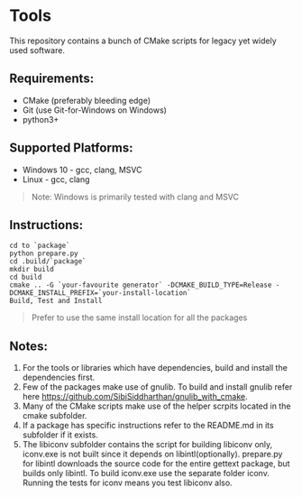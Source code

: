 # Tools
This repository contains a bunch of CMake scripts for legacy yet widely used software.

## Requirements:
* CMake (preferably bleeding edge)
* Git (use Git-for-Windows on Windows)
* python3+

## Supported Platforms:
* Windows 10 - gcc, clang, MSVC
* Linux - gcc, clang

>Note: Windows is primarily tested with clang and MSVC

## Instructions:
``` 
cd to `package`
python prepare.py
cd .build/`package`
mkdir build
cd build
cmake .. -G `your-favourite generator` -DCMAKE_BUILD_TYPE=Release -DCMAKE_INSTALL_PREFIX=`your-install-location`
Build, Test and Install
```
>Prefer to use the same install location for all the packages

## Notes:
1) For the tools or libraries which have dependencies, build and install the dependencies first.
2) Few of the packages make use of gnulib. To build and install gnulib refer here https://github.com/SibiSiddharthan/gnulib_with_cmake.
3) Many of the CMake scripts make use of the helper scrpits located in the cmake subfolder.
4) If a package has specific instructions refer to the README.md in its subfolder if it exists.
5) The libiconv subfolder contains the script for building libiconv only, iconv.exe is not built since it depends on libintl(optionally).
prepare.py for libintl downloads the source code for the entire gettext package, but builds only libintl. To build iconv.exe use the separate folder iconv.
Running the tests for iconv means you test libiconv also.